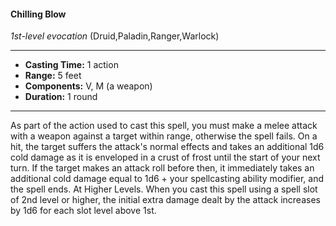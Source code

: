 #### Chilling Blow
*1st-level evocation* (Druid,Paladin,Ranger,Warlock)
___
- **Casting Time:** 1 action
- **Range:** 5 feet
- **Components:** V, M (a weapon)
- **Duration:** 1 round
---
As part of the action used to cast this spell, you
must make a melee attack with a weapon against a
target within range, otherwise the spell fails. On a
hit, the target suffers the attack's normal effects and
takes an additional 1d6 cold damage as it is
enveloped in a crust of frost until the start of your
next turn. If the target makes an attack roll before
then, it immediately takes an additional cold
damage equal to 1d6 + your spellcasting ability
modifier, and the spell ends.
At Higher Levels.  When you cast this spell using
a spell slot of 2nd level or higher, the initial extra
damage dealt by the attack increases by 1d6 for each
slot level above 1st.
